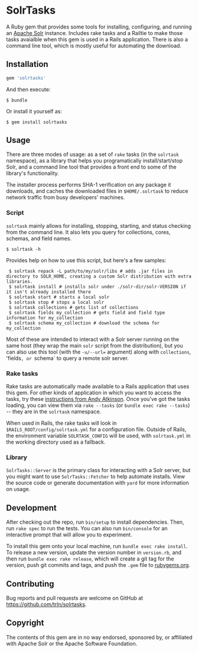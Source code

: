 # SolrTasks

A Ruby gem that provides some tools for installing, configuring, and running an [Apache Solr](https://lucene.apache.org/solr) instance.  Includes
rake tasks and a Railtie to make those tasks avaialble when this gem is used in a Rails application.  There is also a command line tool, which is mostly 
useful for automating the download.

## Installation

```ruby
gem 'solrtasks'
```

And then execute:

    $ bundle

Or install it yourself as:

    $ gem install solrtasks

## Usage

There are three modes of usage: as a set of `rake` tasks (in the `solrtask` namespace), as a library that helps you programatically install/start/stop Solr, and a command line tool that provides a front end to some of the library's functionality.

The installer process performs SHA-1 verification on any package it downloads, and caches the downloaded files in `$HOME/.solrtask` to reduce network traffic from busy developers' machines.

### Script

`solrtask` mainly allows for installing, stopping, starting, and status checking from the command line.  It also lets you query for collections, cores, schemas, 
   and field names.  
    
    $ solrtask -h 

Provides help on how to use this script, but here's a few samples:

     $ solrtask repack -L path/to/my/solr/libs # adds .jar files in directory to SOLR_HOME, creating a custom Solr distribution with extra libraries.
     $ solrtask install # installs solr under ./solr-dir/solr-VERSION if it isn't already installed there
     $ solrtask start # starts a local solr
     $ solrtask stop # stops a local solr
     $ solrtask collections # gets list of collections
     $ solrtask fields my_collection # gets field and field type information for my_collection
     $ solrtask schema my_collection # download the schema for my_collection

Most of these are intended to interact with a Solr server running on the same host (they wrap the main `solr` script from the distribution), but you can also use this tool (with the `-u/--url=` argument) along with `collections`, 'fields`, or `schema` to query a remote solr server.

### Rake tasks

Rake tasks are automatically made available to a Rails application that uses this gem.  For other kinds of application in which you want to access the tasks, try these [instructions from Andy Atkinson](http://andyatkinson.com/blog/2014/06/23/sharing-rake-tasks-in-gems).  Once you've got the tasks loading, you 
can view them via `rake --tasks` (or `bundle exec rake --tasks`) -- they are in the `solrtask` namespace.

When used in Rails, the rake tasks will look in `$RAILS_ROOT/config/solrtask.yml` for a configuration file.  Outside of Rails, the environment variable `SOLRTASK_CONFIG` will be used, with `solrtask.yml` in the working directory used as a fallback.

### Library

`SolrTasks::Server` is the primary class for interacting with a Solr server, but you might want to use `SolrTasks::Fetcher` to help automate installs.  View the source code or generate documentation with `yard` for more information on usage.

## Development

After checking out the repo, run `bin/setup` to install dependencies. Then, run `rake spec` to run the tests. You can also run `bin/console` for an interactive prompt that will allow you to experiment.

To install this gem onto your local machine, run `bundle exec rake install`. To release a new version, update the version number in `version.rb`, and then run `bundle exec rake release`, which will create a git tag for the version, push git commits and tags, and push the `.gem` file to [rubygems.org](https://rubygems.org).

## Contributing

Bug reports and pull requests are welcome on GitHub at https://github.com/trln/solrtasks.

## Copyright

The contents of this gem are in no way endorsed, sponsored by, or affiliated with Apache Solr or the Apache Software Foundation.

